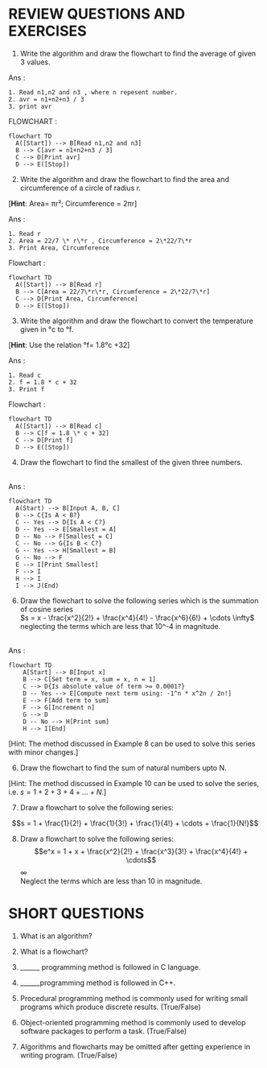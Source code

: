 # REVIEW QUESTIONS AND EXERCISES

1. Write the algorithm and draw the flowchart to find the average of given 3 values.<br>

Ans : 
```
1. Read n1,n2 and n3 , where n repesent number.
2. avr = n1+n2+n3 / 3
3. print avr  
```
FLOWCHART : <br>

```mermaid
flowchart TD
  A([Start]) --> B[Read n1,n2 and n3]
  B --> C[avr = n1+n2+n3 / 3]
  C --> D[Print avr]
  D --> E([Stop])
```


2. Write the algorithm and draw the flowchart to find the area and circumference of a circle of radius r.

[**Hint**: Area= πr²; Circumference = 2πr]<br>

Ans : 

```
1. Read r
2. Area = 22/7 \* r\*r , Circumference = 2\*22/7\*r
3. Print Area, Circumference
```

Flowchart :
```mermaid
flowchart TD
  A([Start]) --> B[Read r]
  B --> C[Area = 22/7\*r\*r, Circumference = 2\*22/7\*r]
  C --> D[Print Area, Circumference]
  D --> E([Stop])
```

3. Write the algorithm and draw the flowchart to convert the temperature given in °c to °f.

[**Hint**: Use the relation °f= 1.8°c +32]<br>

Ans : 
```
1. Read c
2. f = 1.8 * c + 32
3. Print f 
```
Flowchart : 
```mermaid
flowchart TD
  A([Start]) --> B[Read c]
  B --> C[f = 1.8 \* c + 32]
  C --> D[Print f]
  D --> E([Stop])
```

4. Draw the flowchart to find the smallest of the given three numbers.
<br>
Ans :

```mermaid
flowchart TD
  A(Start) --> B[Input A, B, C]
  B --> C{Is A < B?}
  C -- Yes --> D{Is A < C?}
  D -- Yes --> E[Smallest = A]
  D -- No --> F[Smallest = C]
  C -- No --> G{Is B < C?}
  G -- Yes --> H[Smallest = B]
  G -- No --> F
  E --> I[Print Smallest]
  F --> I
  H --> I
  I --> J(End)
``` 


6. Draw the flowchart to solve the following series which is the summation of cosine series <br>
$s = x - \frac{x^2}{2!} + \frac{x^4}{4!} - \frac{x^6}{6!} + \cdots \infty$ neglecting the terms which are less that 10^-4 in magnitude.
<br>
Ans :

```mermaid
flowchart TD
    A[Start] --> B[Input x]
    B --> C[Set term = x, sum = x, n = 1]
    C --> D{Is absolute value of term >= 0.0001?}
    D -- Yes --> E[Compute next term using: -1^n * x^2n / 2n!]
    E --> F[Add term to sum]
    F --> G[Increment n]
    G --> D
    D -- No --> H[Print sum]
    H --> I[End]
```

[Hint: The method discussed in Example 8 can be used to solve this series with minor changes.]

6. Draw the flowchart to find the sum of natural numbers upto N.

[Hint: The method discussed in Example 10 can be used to solve the series, i.e. $s = 1 + 2+ 3 + 4 + ... + N$.]

7. Draw a flowchart to solve the following series:

$$s = 1 + \frac{1}{2!} + \frac{1}{3!} + \frac{1}{4!} + \cdots + \frac{1}{N!}$$

8. Draw a flowchart to solve the following series: <br>
$$e^x = 1 + x + \frac{x^2}{2!} + \frac{x^3}{3!} + \frac{x^4}{4!} + \cdots$$ ∞ <br>
Neglect the terms which are less than 10 in magnitude. 

# SHORT QUESTIONS

1. What is an algorithm?

2. What is a flowchart?

3. ______ programming method is followed in C language.

4. ______programming method is followed in C++.

5. Procedural programming method is commonly used for writing small programs which produce discrete results. (True/False)

6. Object-oriented programming method is commonly used to develop software packages to perform a task. (True/False)

7. Algorithms and flowcharts may be omitted after getting experience in writing program. (True/False)




